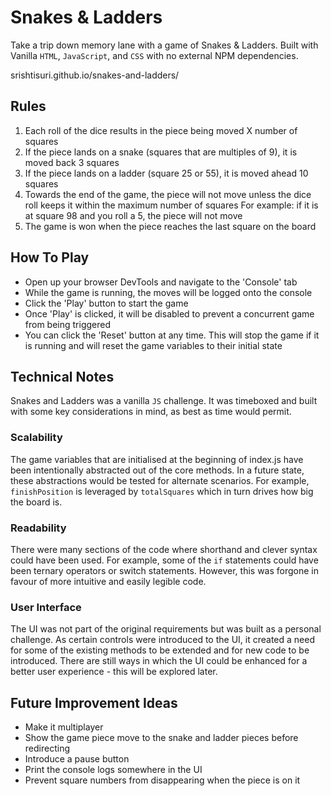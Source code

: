 # Snakes & Ladders
Take a trip down memory lane with a game of Snakes &amp; Ladders. Built with Vanilla `HTML`, `JavaScript`, and `CSS` with no external NPM dependencies.

srishtisuri.github.io/snakes-and-ladders/

## Rules

1. Each roll of the dice results in the piece being moved X number of squares
2. If the piece lands on a snake (squares that are multiples of 9), it is moved back 3 squares
3. If the piece lands on a ladder (square 25 or 55), it is moved ahead 10 squares 
4. Towards the end of the game, the piece will not move unless the dice roll keeps it within the maximum number of squares
For example: if it is at square 98 and you roll a 5, the piece will not move
5. The game is won when the piece reaches the last square on the board

## How To Play

- Open up your browser DevTools and navigate to the 'Console' tab
- While the game is running, the moves will be logged onto the console
- Click the 'Play' button to start the game
- Once 'Play' is clicked, it will be disabled to prevent a concurrent game from being triggered
- You can click the 'Reset' button at any time. This will stop the game if it is running and will reset the game variables to their initial state

## Technical Notes

Snakes and Ladders was a vanilla `JS` challenge. It was timeboxed and built with some key considerations in mind, as best as time would permit.

### Scalability
The game variables that are initialised at the beginning of index.js have been intentionally abstracted out of the core methods. In a future state, these abstractions would be tested for alternate scenarios. For example, `finishPosition` is leveraged by `totalSquares` which in turn drives how big the board is.

### Readability
There were many sections of the code where shorthand and clever syntax could have been used. For example, some of the `if` statements could have been ternary operators or switch statements. However, this was forgone in favour of more intuitive and easily legible code.

### User Interface
The UI was not part of the original requirements but was built as a personal challenge. As certain controls were introduced to the UI, it created a need for some of the existing methods to be extended and for new code to be introduced. There are still ways in which the UI could be enhanced for a better user experience - this will be explored later.


## Future Improvement Ideas

- Make it multiplayer
- Show the game piece move to the snake and ladder pieces before redirecting
- Introduce a pause button
- Print the console logs somewhere in the UI
- Prevent square numbers from disappearing when the piece is on it
